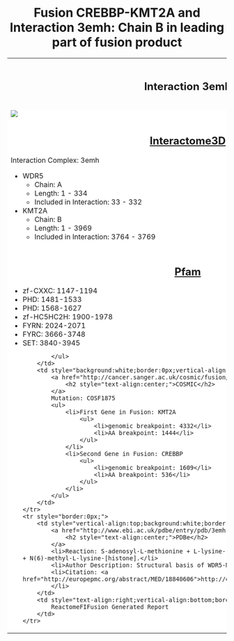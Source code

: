 <h1 style="text-align:center;">Fusion CREBBP-KMT2A and Interaction 3emh: Chain B in leading part of fusion product</h1>
<table style="border: 0px;">
    <tr style="border: 0px;">
        <td style="width:50%;border: 0px;">
            <h2 style="text-align:center;">Interaction 3emh</h2>
        </th>
        <td style="width:50%;border:0px;">
            <h2 style="text-align:center;">Fusion Effect</h2>
        </th>
    </tr>
    <tr style="border: 0px;width:50%;">
        <td style="border: 0px;background: white;">
            <img style="vertical-align:bottom;" src="/Users/joshuaburkhart/Research/ReactomeFIFusion/src/../data/output/reports/3emh/src/png/3emh_scheme.png"/>
        </td>
        <td style="border: 0px;background: white;">
            <img src="/Users/joshuaburkhart/Research/ReactomeFIFusion/src/../data/output/reports/3emh/src/png/3emh_fusion_scheme.png"/>
        </td>
    </tr>
    <tr style="border: 0px;">
        <td style="background:white;border: 0px;vertical-align:top;width:50%">
            <a href="http://interactome3d.irbbarcelona.org/interaction.php?ids=P61964;Q03164&dataset=human&rs=True&connect=1">
                <h2 style="text-align:center;">Interactome3D</h2>
            </a>
            Interaction Complex: 3emh
            <ul>
                <li>WDR5
                    <ul>
                        <li>Chain: A</li>
                        <li>Length: 1 - 334</li>
                        <li>Included in Interaction: 33 - 332</li>
                    </ul>
                </li>
                <li>KMT2A
                    <ul>
                        <li>Chain: B</li>
                        <li>Length: 1 - 3969</li>
                        <li>Included in Interaction: 3764 - 3769</li>
                    </ul>
                </li>
            </ul>
        </td>
        <td style="background:white;border: 0px;">
            <img src="/Users/joshuaburkhart/Research/ReactomeFIFusion/src/../data/output/reports/3emh/src/png/3emh.png"/>
        </td>
    </tr>
    <tr style="border:0px;">
        <td style="background:white;border:0px;vertical-align:top;">
            <a href="http://pfam.xfam.org/protein/Q03164">
                <h2 style="text-align:center;">Pfam</h2>
            </a>
            <ul>
                <li>zf-CXXC: 1147-1194</li>
<li>PHD: 1481-1533</li>
<li>PHD: 1568-1627</li>
<li>zf-HC5HC2H: 1900-1978</li>
<li>FYRN: 2024-2071</li>
<li>FYRC: 3666-3748</li>
<li>SET: 3840-3945</li>

            </ul>
        </td>
        <td style="background:white;border:0px;vertical-align:top;">
            <a href="http://cancer.sanger.ac.uk/cosmic/fusion/overview?fid=665&gid=6400">
                <h2 style="text-align:center;">COSMIC</h2>
            </a>
            Mutation: COSF1875
            <ul>
                <li>First Gene in Fusion: KMT2A
                    <ul>
                        <li>genomic breakpoint: 4332</li>
                        <li>AA breakpoint: 1444</li>
                    </ul>
                </li>
                <li>Second Gene in Fusion: CREBBP
                    <ul>
                        <li>genomic breakpoint: 1609</li>
                        <li>AA breakpoint: 536</li>
                    </ul>
                </li>
            </ul>
        </td>
    </tr>
    <tr style="border:0px;">
        <td style="vertical-align:top;background:white;border:0px;">
            <a href="http://www.ebi.ac.uk/pdbe/entry/pdb/3emh">
                <h2 style="text-align:center;">PDBe</h2>
            </a>
            <li>Reaction: S-adenosyl-L-methionine + L-lysine-[histone] = S-adenosyl-L-homocysteine + N(6)-methyl-L-lysine-[histone].</li>
            <li>Author Description: Structural basis of WDR5-MLL interaction</li>
            <li>Citation: <a href="http://europepmc.org/abstract/MED/18840606">http://europepmc.org/abstract/MED/18840606</a>
            </li>
        </td>
        <td style="text-align:right;vertical-align:bottom;border:0px;background:white;">
            ReactomeFIFusion Generated Report
        </td>
    </tr>
</table>